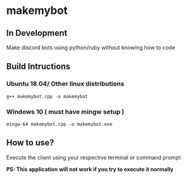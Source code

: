 # makemybot

## In Development

Make discord bots using python/ruby without knowing how to code

## Build Intructions

### Ubuntu 18.04/ Other linux distributions

`g++ makemybot.cpp -o makemybot`

### Windows 10 ( must have mingw setup )

`mingw-64 makemybot.cpp -o makemybot.exe`

## How to use?

Execute the client using your respective terminal or command prompt

**PS: This application will not work if you try to execute it normally**

